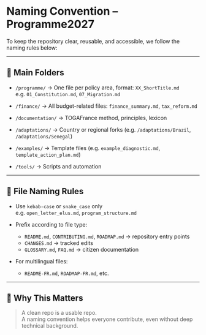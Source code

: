 # Naming Convention – Programme2027

To keep the repository clear, reusable, and accessible, we follow the naming rules below:

---

## 📁 Main Folders

- `/programme/` → One file per policy area, format: `XX_ShortTitle.md`  
  e.g. `01_Constitution.md`, `07_Migration.md`

- `/finance/` → All budget-related files: `finance_summary.md`, `tax_reform.md`

- `/documentation/` → TOGAFrance method, principles, lexicon

- `/adaptations/` → Country or regional forks (e.g. `/adaptations/Brazil`, `/adaptations/Senegal`)

- `/examples/` → Template files (e.g. `example_diagnostic.md`, `template_action_plan.md`)

- `/tools/` → Scripts and automation

---

## 📄 File Naming Rules

- Use `kebab-case` or `snake_case` only  
  e.g. `open_letter_elus.md`, `program_structure.md`

- Prefix according to file type:  
  - `README.md`, `CONTRIBUTING.md`, `ROADMAP.md` → repository entry points  
  - `CHANGES.md` → tracked edits  
  - `GLOSSARY.md`, `FAQ.md` → citizen documentation

- For multilingual files:  
  - `README-FR.md`, `ROADMAP-FR.md`, etc.

---

## 🧠 Why This Matters

> A clean repo is a usable repo.  
> A naming convention helps everyone contribute, even without deep technical background.
